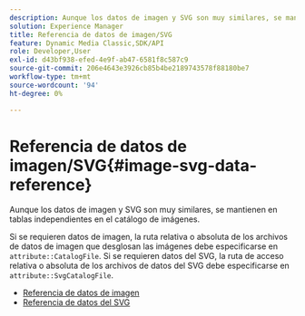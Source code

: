 ```yaml
---
description: Aunque los datos de imagen y SVG son muy similares, se mantienen en tablas independientes en el catálogo de imágenes.
solution: Experience Manager
title: Referencia de datos de imagen/SVG
feature: Dynamic Media Classic,SDK/API
role: Developer,User
exl-id: d43bf938-efed-4e9f-ab47-6581f8c587c9
source-git-commit: 206e4643e3926cb85b4be2189743578f88180be7
workflow-type: tm+mt
source-wordcount: '94'
ht-degree: 0%

---
```


# Referencia de datos de imagen/SVG{#image-svg-data-reference}

Aunque los datos de imagen y SVG son muy similares, se mantienen en tablas independientes en el catálogo de imágenes.

Si se requieren datos de imagen, la ruta relativa o absoluta de los archivos de datos de imagen que desglosan las imágenes debe especificarse en `attribute::CatalogFile`. Si se requieren datos del SVG, la ruta de acceso relativa o absoluta de los archivos de datos del SVG debe especificarse en `attribute::SvgCatalogFile`.

* [Referencia de datos de imagen](c-image-data-reference/c-image-data-reference.md)
* [Referencia de datos del SVG](c-svg-data-reference/c-svg-data-reference.md)
